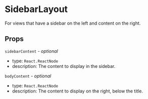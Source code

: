 # SidebarLayout

For views that have a sidebar on the left and content on the right.

## Props

`sidebarContent` - _optional_

- type: `React.ReactNode`
- description: The content to display in the sidebar.

`bodyContent` - _optional_

- type: `React.ReactNode`
- description: The content to display on the right, below the title.
